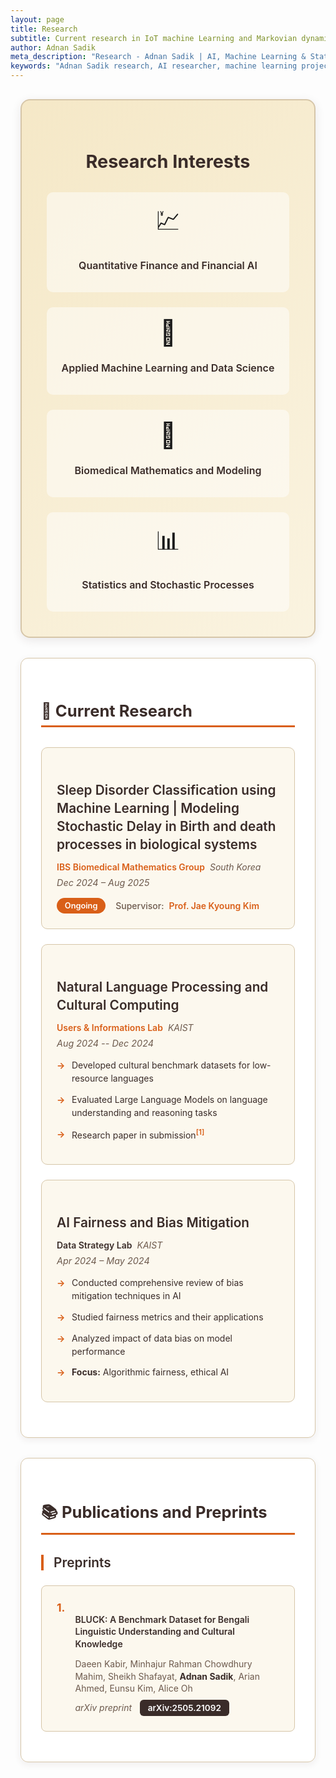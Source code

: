 ```yaml
---
layout: page
title: Research
subtitle: Current research in IoT machine Learning and Markovian dynamics.
author: Adnan Sadik
meta_description: "Research - Adnan Sadik | AI, Machine Learning & Statistical Learning projects in sleep disorder classification and LLM evaluation"
keywords: "Adnan Sadik research, AI researcher, machine learning projects, data scientist, statistical learning, KAIST research"
---
```


<div class="research-container">

<div class="interests-overview-card">
<h2>Research Interests</h2>
<div class="interests-grid">
<div class="interest-area">
<div class="interest-icon">💹</div>
<h3>Quantitative Finance and Financial AI</h3>
</div>
<div class="interest-area">
<div class="interest-icon">🔬</div>
<h3>Applied Machine Learning and Data Science</h3>
</div>
<div class="interest-area">
<div class="interest-icon">🧬</div>
<h3>Biomedical Mathematics and Modeling</h3>
</div>
<div class="interest-area">
<div class="interest-icon">📊</div>
<h3>Statistics and Stochastic Processes</h3>
</div>
</div>
</div>

<div class="current-research-card">
<h2>🔬 Current Research</h2>

<div class="research-project">
<div class="project-header">
<h3>Sleep Disorder Classification using Machine Learning | Modeling Stochastic Delay in Birth and death processes in biological systems</h3>
<div class="institution">
<a href="https://www.ibs.re.kr/bimag/" class="institution-link">IBS Biomedical Mathematics Group</a>
<span class="location">South Korea</span>
</div>
<span class="duration">Dec 2024 – Aug 2025</span>
</div>
<div class="project-details">
<div class="status-badge ongoing">Ongoing</div>
<div class="supervisor">
<span class="supervisor-label">Supervisor:</span>
<a href="https://mathsci.kaist.ac.kr/~jaekkim/" class="supervisor-link">Prof. Jae Kyoung Kim</a>
</div>
</div>
</div>

<div class="research-project">
<div class="project-header">
<h3>Natural Language Processing and Cultural Computing</h3>
<div class="institution">
<a href="https://uilab.kr/" class="institution-link">Users & Informations Lab</a>
<span class="location">KAIST</span>
</div>
<span class="duration">Aug 2024 -- Dec 2024</span>
</div>
<div class="project-content">
<ul class="research-highlights">
<li>Developed cultural benchmark datasets for low-resource languages</li>
<li>Evaluated Large Language Models on language understanding and reasoning tasks</li>
<li>Research paper in submission<sup><a href="#preprint-1" class="ref-link">[1]</a></sup></li>
</ul>
</div>
</div>

<div class="research-project">
<div class="project-header">
<h3>AI Fairness and Bias Mitigation</h3>
<div class="institution">
<span class="institution-name">Data Strategy Lab</span>
<span class="location">KAIST</span>
</div>
<span class="duration">Apr 2024 – May 2024</span>
</div>
<div class="project-content">
<ul class="research-highlights">
<li>Conducted comprehensive review of bias mitigation techniques in AI</li>
<li>Studied fairness metrics and their applications</li>
<li>Analyzed impact of data bias on model performance</li>
<li><strong>Focus:</strong> Algorithmic fairness, ethical AI</li>
</ul>
</div>
</div>

</div>

<div class="publications-card">
<h2>📚 Publications and Preprints</h2>

<div class="publications-section">
<h3>Preprints</h3>
<div class="publication-item" id="preprint-1">
<div class="pub-number">1.</div>
<div class="pub-content">
<h4>BLUCK: A Benchmark Dataset for Bengali Linguistic Understanding and Cultural Knowledge</h4>
<div class="authors">
Daeen Kabir, Minhajur Rahman Chowdhury Mahim, Sheikh Shafayat, <strong>Adnan Sadik</strong>, Arian Ahmed, Eunsu Kim, Alice Oh
</div>
<div class="pub-venue">
<em>arXiv preprint</em>
<a href="https://arxiv.org/abs/2505.21092" class="arxiv-link" target="_blank">arXiv:2505.21092</a>
</div>
</div>
</div>
</div>

</div>

</div>

<style>
/* Research Page Styling */
.research-container {
  max-width: 1000px;
  margin: 0 auto;
  padding: 1rem;
}

.interests-overview-card {
  background: linear-gradient(135deg, #F5E8C7 0%, #FAF3E0 100%);
  border: 2px solid #D6C6A9;
  border-radius: 15px;
  padding: 2.5rem;
  margin-bottom: 2rem;
  box-shadow: 0 4px 15px rgba(58, 44, 41, 0.1);
  transition: all 0.3s ease;
}

.interests-overview-card:hover {
  transform: translateY(-5px);
  box-shadow: 0 8px 25px rgba(58, 44, 41, 0.15);
  border-color: #D95F18;
}

.interests-overview-card h2 {
  color: #3A2C29;
  text-align: center;
  margin-bottom: 2rem;
  font-weight: bold;
  font-size: 1.8rem;
}

.interests-grid {
  display: grid;
  grid-template-columns: repeat(auto-fit, minmax(200px, 1fr));
  gap: 1.5rem;
}

.interest-area {
  text-align: center;
  padding: 1rem;
  background: rgba(255, 255, 255, 0.5);
  border-radius: 10px;
  transition: all 0.3s ease;
}

.interest-area:hover {
  transform: translateY(-3px);
  background: rgba(255, 255, 255, 0.8);
  box-shadow: 0 4px 12px rgba(58, 44, 41, 0.1);
}

.interest-icon {
  font-size: 2.5rem;
  margin-bottom: 1rem;
  display: block;
  transition: all 0.3s ease;
}

.interest-area:hover .interest-icon {
  transform: scale(1.1);
}

.interest-area h3 {
  color: #3A2C29;
  font-size: 1rem;
  font-weight: 600;
  line-height: 1.3;
}

.current-research-card, .publications-card {
  background: rgba(255, 255, 255, 0.9);
  border: 1px solid #D6C6A9;
  border-radius: 12px;
  padding: 2rem;
  margin-bottom: 2rem;
  box-shadow: 0 3px 12px rgba(58, 44, 41, 0.08);
  transition: all 0.3s ease;
}

.current-research-card:hover, .publications-card:hover {
  transform: translateY(-3px);
  box-shadow: 0 6px 20px rgba(58, 44, 41, 0.12);
  border-color: #C4470D;
}

.current-research-card h2, .publications-card h2 {
  color: #3A2C29;
  border-bottom: 3px solid #D95F18;
  padding-bottom: 0.5rem;
  margin-bottom: 2rem;
  font-weight: bold;
  font-size: 1.6rem;
}

.research-project {
  background: rgba(245, 232, 199, 0.3);
  border: 1px solid #D6C6A9;
  border-radius: 10px;
  padding: 1.5rem;
  margin-bottom: 1.5rem;
  transition: all 0.3s ease;
  position: relative;
  overflow: hidden;
}

.research-project::before {
  content: '';
  position: absolute;
  top: 0;
  left: -100%;
  width: 100%;
  height: 100%;
  background: linear-gradient(90deg, transparent, rgba(217, 95, 24, 0.05), transparent);
  transition: all 0.6s ease;
}

.research-project:hover {
  transform: translateX(5px);
  border-color: #D95F18;
  box-shadow: 0 4px 15px rgba(58, 44, 41, 0.1);
  background: rgba(245, 232, 199, 0.5);
}

.research-project:hover::before {
  left: 100%;
}

.project-header {
  margin-bottom: 1rem;
}

.project-header h3 {
  color: #3A2C29;
  font-weight: 600;
  font-size: 1.3rem;
  margin-bottom: 0.8rem;
  line-height: 1.4;
}

.institution {
  display: flex;
  align-items: center;
  gap: 0.5rem;
  margin-bottom: 0.5rem;
}

.institution-link {
  color: #D95F18 !important;
  text-decoration: none !important;
  font-weight: 600;
  transition: all 0.3s ease;
}

.institution-link:hover {
  color: #C4470D !important;
  text-decoration: underline !important;
}

.institution-name {
  color: #3A2C29;
  font-weight: 600;
}

.location {
  color: #6D5A4D;
  font-style: italic;
}

.duration {
  color: #6D5A4D;
  font-style: italic;
  font-size: 0.9rem;
}

.project-details {
  display: flex;
  align-items: center;
  gap: 1rem;
  margin-top: 1rem;
}

.status-badge {
  padding: 0.3rem 0.8rem;
  border-radius: 15px;
  font-size: 0.8rem;
  font-weight: 600;
}

.status-badge.ongoing {
  background: #D95F18;
  color: white;
}

.supervisor {
  display: flex;
  align-items: center;
  gap: 0.5rem;
}

.supervisor-label {
  color: #6D5A4D;
  font-weight: 500;
}

.supervisor-link {
  color: #D95F18 !important;
  text-decoration: none !important;
  font-weight: 600;
  transition: all 0.3s ease;
}

.supervisor-link:hover {
  color: #C4470D !important;
  text-decoration: underline !important;
}

.project-content {
  margin-top: 1rem;
}

.research-highlights {
  list-style: none;
  padding: 0;
  margin: 0;
}

.research-highlights li {
  position: relative;
  padding-left: 1.5rem;
  margin-bottom: 0.8rem;
  color: #3A2C29;
  line-height: 1.5;
}

.research-highlights li::before {
  content: '→';
  position: absolute;
  left: 0;
  color: #D95F18;
  font-weight: bold;
}

.ref-link {
  color: #D95F18 !important;
  text-decoration: none !important;
  font-weight: 600;
  transition: all 0.3s ease;
}

.ref-link:hover {
  color: #C4470D !important;
  text-decoration: underline !important;
}

.publications-section h3 {
  color: #3A2C29;
  font-size: 1.3rem;
  font-weight: 600;
  margin-bottom: 1.5rem;
  border-left: 4px solid #D95F18;
  padding-left: 1rem;
}

.publication-item {
  display: flex;
  gap: 1rem;
  background: rgba(245, 232, 199, 0.3);
  border: 1px solid #D6C6A9;
  border-radius: 8px;
  padding: 1.5rem;
  margin-bottom: 1rem;
  transition: all 0.3s ease;
}

.publication-item:hover {
  transform: translateY(-2px);
  border-color: #D95F18;
  box-shadow: 0 4px 12px rgba(58, 44, 41, 0.1);
}

.pub-number {
  color: #D95F18;
  font-weight: bold;
  font-size: 1.1rem;
  flex-shrink: 0;
}

.pub-content h4 {
  color: #3A2C29;
  font-weight: 600;
  margin-bottom: 0.8rem;
  line-height: 1.4;
}

.authors {
  color: #6D5A4D;
  margin-bottom: 0.5rem;
  line-height: 1.4;
}

.authors strong {
  color: #3A2C29;
}

.pub-venue {
  display: flex;
  align-items: center;
  gap: 0.8rem;
}

.pub-venue em {
  color: #6D5A4D;
}

.arxiv-link {
  background: #3A2C29;
  color: white !important;
  padding: 0.3rem 0.8rem;
  border-radius: 6px;
  text-decoration: none !important;
  font-weight: 600;
  font-size: 0.85rem;
  transition: all 0.3s ease;
}

.arxiv-link:hover {
  background: #D95F18;
  transform: scale(1.05);
}

/* Dark Mode Support */
[data-theme="dark"] .interests-overview-card {
  background: linear-gradient(135deg, #3A2418 0%, #2C1810 100%);
  border-color: #5A3825;
}

[data-theme="dark"] .interests-overview-card h2 {
  color: #F5E8C7;
}

[data-theme="dark"] .interest-area {
  background: rgba(58, 36, 24, 0.5);
}

[data-theme="dark"] .interest-area:hover {
  background: rgba(58, 36, 24, 0.8);
}

[data-theme="dark"] .interest-area h3 {
  color: #F5E8C7;
}

[data-theme="dark"] .current-research-card,
[data-theme="dark"] .publications-card {
  background: rgba(58, 36, 24, 0.8);
  border-color: #5A3825;
}

[data-theme="dark"] .current-research-card h2,
[data-theme="dark"] .publications-card h2 {
  color: #F5E8C7;
  border-bottom-color: #FF8A4C;
}

[data-theme="dark"] .research-project,
[data-theme="dark"] .publication-item {
  background: rgba(58, 36, 24, 0.6);
  border-color: #5A3825;
}

[data-theme="dark"] .research-project:hover,
[data-theme="dark"] .publication-item:hover {
  background: rgba(58, 36, 24, 0.8);
  border-color: #FF8A4C;
}

[data-theme="dark"] .project-header h3,
[data-theme="dark"] .pub-content h4 {
  color: #F5E8C7;
}

[data-theme="dark"] .institution-name,
[data-theme="dark"] .research-highlights li,
[data-theme="dark"] .authors strong {
  color: #F5E8C7;
}

[data-theme="dark"] .location,
[data-theme="dark"] .duration,
[data-theme="dark"] .supervisor-label,
[data-theme="dark"] .authors,
[data-theme="dark"] .pub-venue em {
  color: #D6C6A9;
}

[data-theme="dark"] .institution-link,
[data-theme="dark"] .supervisor-link,
[data-theme="dark"] .ref-link {
  color: #FF8A4C !important;
}

[data-theme="dark"] .institution-link:hover,
[data-theme="dark"] .supervisor-link:hover,
[data-theme="dark"] .ref-link:hover {
  color: #FF6B2B !important;
}

[data-theme="dark"] .status-badge.ongoing {
  background: #FF8A4C;
  color: #2C1810;
}

[data-theme="dark"] .research-highlights li::before {
  color: #FF8A4C;
}

[data-theme="dark"] .publications-section h3 {
  color: #F5E8C7;
  border-left-color: #FF8A4C;
}

[data-theme="dark"] .pub-number {
  color: #FF8A4C;
}

[data-theme="dark"] .arxiv-link {
  background: #FF8A4C;
  color: #2C1810 !important;
}

[data-theme="dark"] .arxiv-link:hover {
  background: #FF6B2B;
}

/* Responsive Design */
@media (max-width: 768px) {
  .research-container {
    padding: 0.5rem;
  }
  
  .interests-overview-card {
    padding: 1.5rem;
  }
  
  .interests-grid {
    grid-template-columns: repeat(auto-fit, minmax(150px, 1fr));
    gap: 1rem;
  }
  
  .current-research-card, .publications-card {
    padding: 1.5rem;
  }
  
  .research-project, .publication-item {
    padding: 1rem;
  }
  
  .project-details {
    flex-direction: column;
    align-items: flex-start;
    gap: 0.5rem;
  }
  
  .institution {
    flex-direction: column;
    align-items: flex-start;
    gap: 0.25rem;
  }
  
  .publication-item {
    flex-direction: column;
    gap: 0.5rem;
  }
  
  .pub-venue {
    flex-direction: column;
    align-items: flex-start;
    gap: 0.5rem;
  }
}
</style>



